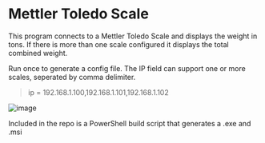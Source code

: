 # Mettler Toledo Scale
This program connects to a Mettler Toledo Scale and displays the weight in tons. If there is more than one scale configured it displays the total combined weight.

Run once to generate a config file. The IP field can support one or more scales, seperated by comma delimiter.

> ip = 192.168.1.100,192.168.1.101,192.168.1.102

![image](https://user-images.githubusercontent.com/30706122/213860647-2cba4694-46a9-4a7d-b115-9fb74c396fcf.png)

Included in the repo is a PowerShell build script that generates a .exe and .msi


